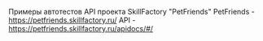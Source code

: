 Примеры автотестов API проекта SkillFactory "PetFriends"
PetFriends - https://petfriends.skillfactory.ru/
API - https://petfriends.skillfactory.ru/apidocs/#/
